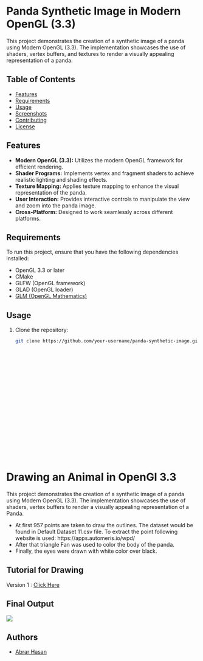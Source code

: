 # Panda Synthetic Image in Modern OpenGL (3.3)

This project demonstrates the creation of a synthetic image of a panda using Modern OpenGL (3.3). The implementation showcases the use of shaders, vertex buffers, and textures to render a visually appealing representation of a panda.

## Table of Contents

- [Features](#features)
- [Requirements](#requirements)
- [Usage](#usage)
- [Screenshots](#screenshots)
- [Contributing](#contributing)
- [License](#license)

## Features

- **Modern OpenGL (3.3):** Utilizes the modern OpenGL framework for efficient rendering.
- **Shader Programs:** Implements vertex and fragment shaders to achieve realistic lighting and shading effects.
- **Texture Mapping:** Applies texture mapping to enhance the visual representation of the panda.
- **User Interaction:** Provides interactive controls to manipulate the view and zoom into the panda image.
- **Cross-Platform:** Designed to work seamlessly across different platforms.

## Requirements

To run this project, ensure that you have the following dependencies installed:

- OpenGL 3.3 or later
- CMake
- GLFW (OpenGL framework)
- GLAD (OpenGL loader)
- [GLM (OpenGL Mathematics)](https://github.com/g-truc/glm)

## Usage

1. Clone the repository:

   ```bash
   git clone https://github.com/your-username/panda-synthetic-image.git























# Drawing an Animal in OpenGl 3.3

This project demonstrates the creation of a synthetic image of a panda using Modern OpenGL (3.3). The implementation showcases the use of shaders, vertex buffers to render a visually appealing representation of a Panda.
<ul>
<li>At first 957 points are taken to draw the outlines. The dataset would be found in Default Dataset 11.csv file. 
To extract the point following website is used:
https://apps.automeris.io/wpd/</li>

<li>After that triangle Fan was used to color the body of the panda. </li>
<li>Finally, the eyes were drawn with white color over black. </li>
</ul>


## Tutorial for Drawing 

Version 1 : <a href="https://youtube.com/playlist?list=PLS6kme4GCf2tOzUhrR_937Pv93oHCXxf0&si=GaItmmo-l2T4gbyd">Click Here</a>


## Final Output
<img src = "https://github.com/abrarhasan3/Panda-Drawing-in-Modern-OpenGl/blob/main/Screenshot%202023-09-11%20003949.png"/>

## Authors

- [Abrar Hasan](https://www.github.com/abrarhasan3)
